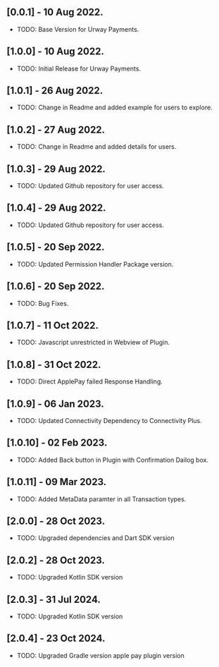 ## [0.0.1] - 10 Aug 2022.

* TODO: Base Version for Urway Payments.

## [1.0.0] - 10 Aug 2022.

* TODO: Initial Release for Urway Payments.

## [1.0.1] - 26 Aug 2022.

* TODO: Change in Readme and added example for users to explore.

## [1.0.2] - 27 Aug 2022.

* TODO: Change in Readme and added details for users.

## [1.0.3] - 29 Aug 2022.

* TODO: Updated Github repository for user access.

## [1.0.4] - 29 Aug 2022.

* TODO: Updated Github repository for user access.

## [1.0.5] - 20 Sep 2022.

* TODO: Updated Permission Handler Package version.

## [1.0.6] - 20 Sep 2022.

* TODO: Bug Fixes.

## [1.0.7] - 11 Oct 2022.

* TODO: Javascript unrestricted in Webview of Plugin.

## [1.0.8] - 31 Oct 2022.

* TODO: Direct ApplePay failed Response Handling.

## [1.0.9] - 06 Jan 2023.

* TODO: Updated Connectivity Dependency to Connectivity Plus.

## [1.0.10] - 02 Feb 2023.

* TODO: Added Back button in Plugin with Confirmation Dailog box.

## [1.0.11] - 09 Mar 2023.

* TODO: Added MetaData paramter in all Transaction types.

## [2.0.0] - 28 Oct 2023.

* TODO: Upgraded dependencies and Dart SDK version

## [2.0.2] - 28 Oct 2023.

* TODO: Upgraded Kotlin SDK version

## [2.0.3] - 31 Jul 2024.

* TODO: Upgraded Kotlin SDK version

## [2.0.4] - 23 Oct 2024.

* TODO: Upgraded Gradle version apple pay plugin version




